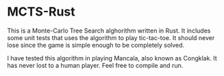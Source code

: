 # MCTS-Rust
This is a Monte-Carlo Tree Search alghorithm written in Rust. It includes some unit tests that uses the algorithm to play tic-tac-toe. It should never lose since the game is simple enough to be completely solved.

I have tested this algorithm in playing Mancala, also known as Congklak. It has never lost to a human player. Feel free to compile and run.
